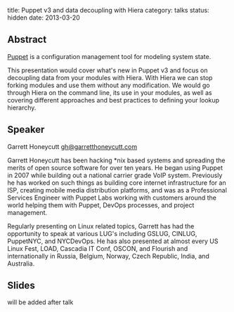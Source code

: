 title: Puppet v3 and data decoupling with Hiera
category: talks
status: hidden
date: 2013-03-20

Abstract
---------
[Puppet](https://github.com/puppetlabs/puppet) is a configuration management tool for modeling system state.

This presentation would cover what's new in Puppet v3 and focus on decoupling
data from your modules with Hiera. With Hiera we can stop forking modules and
use them without any modification. We would go through Hiera on the command
line, its use in your modules, as well as covering different approaches and
best practices to defining your lookup hierarchy.


Speaker
-------
Garrett Honeycutt <gh@garretthoneycutt.com>

Garrett Honeycutt has been hacking *nix based systems and spreading the
merits of open source software for over ten years. He began using Puppet
in 2007 while building out a national carrier grade VoIP system. Previously he
has worked on such things as building core internet infrastructure for an ISP,
creating mobile media distribution platforms, and was as a Professional
Services Engineer with Puppet Labs working with customers around the world
helping them with Puppet, DevOps processes, and project management.

Regularly presenting on Linux related topics, Garrett has had the
opportunity to speak at various LUG's including GSLUG, CINLUG,
PuppetNYC, and NYCDevOps. He has also presented at almost every US Linux
Fest, LOAD, Cascadia IT Conf, OSCON, and Flourish and internationally in
Russia, Belgium, Norway, Czech Republic, India, and Australia.


Slides
------
will be added after talk
